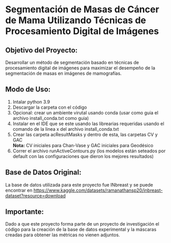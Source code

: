 # Segmentación de Masas de Cáncer de Mama Utilizando Técnicas de Procesamiento Digital de Imágenes

## Objetivo del Proyecto:
Desarrollar un método de segmentación basado en técnicas de procesamiento digital de imágenes para maximizar el desempeño de la segmentación de masas en imágenes de mamografías.
 
## Modo de Uso:
1. Intalar python 3.9
2. Descargar la carpeta con el código
3. Opcional: crear un ambiente virutal usando conda (usar como guia el archivo install_conda.txt como guia)
4. Instalar en el IDE que se este usando las librearias requeridas usando el comando de la linea x del archivo install_conda.txt
5. Crear las carpeta acResultMasks y dentro de esta, las carpetas CV y GAC  
    **Nota:** CV iniciales para Chan-Vase y GAC iniciales para Geodésico
6. Correr el archivo runActiveContours.py (los modelos están seteados por default con las configuraciones que dieron los mejores resultados)

## Base de Datos Original:
La base de datos utilizada para este proyecto fue INbreast y se puede encontrar en https://www.kaggle.com/datasets/ramanathansp20/inbreast-dataset?resource=download

## Importante:
Dado a que este proyecto forma parte de un proyecto de investigación el código para la creación de la base de datos experimental y la máscaras creadas para obtener las métricas no vienen adjuntos. 
